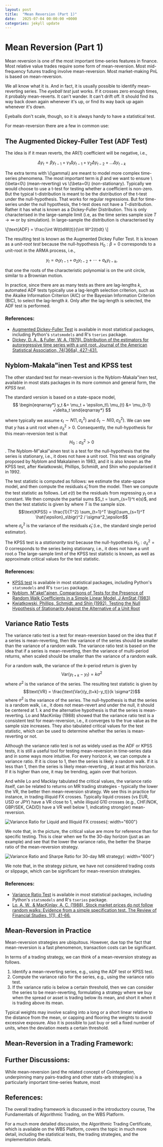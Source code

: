```yaml
---
layout: post
title:  "Mean Reversion (Part 1)"
date:   2025-07-04 00:00:00 +0000
categories: jekyll update
---
```


# Mean Reversion (Part 1)

Mean reversion is one of the most important time-series features in finance. Most relative value trades require some form of mean-reversion. 
Most mid-frequency futures trading involve mean-reversion. Most market-making PnL is based on mean-reversion.

We all know what it is. And in fact, it is usually possible to identify mean-reverting series. The _eyeball test_ just works. 
If it crosses zero enough times, it probably mean-reverts. It can't wander. It can't drift off. It should find its way back down
again whenever it's up, or find its way back up again whenever it's down.

Eyeballs don't scale, though, so it is always handy to have a statistical test.

For mean-reversion there are a few in common use:

## The Augmented Dickey-Fuller Test (ADF Test)

The idea is if it mean reverts, the AR(1) coefficient will be negative, i.e., 

$$ \Delta y_t = \beta y_{t-1} + \gamma_1 \Delta y_{t-1} + \gamma_2  \Delta y_{t-2} + \ldots \Delta y_{t-k}$$

The extra terms with \\(\gamma\\) are meant to model more complex time-series phenomena. The most important term is $\beta$ and we want to
ensure \\(\beta<0\\) (mean-reverting) vs \\(\beta=0\\) (non-stationary). Typically we would choose to use a t-test for testing whether a coefficient is non-zero.
But the typical t-distribution is meant to be the distribution of the t-test under the null-hypothesis. That works for regular regressions. But for time-series
under the null hypothesis, the t-test does not have a T-distribution. Rather it has what is known as a Dickey-Fuller Distribution. This is only characterised in the large-sample limit (i.e, as 
the time series sample size $T\rightarrow\infty$ or by simulation). In large-sample the distribution is characterised by 

\\[\text{ADF} = \frac{\int W(t)dW(t)}{\int W^2(t)dt} \\]


The resulting test is known as the Augmented Dickey Fuller Test. It is known as a _unit-root test_ because the null-hypothesis $H_0: \beta=0$ corresponds to  a unit-root in the ARMA process, i.e.,

$$y_t = a_1  y_{t-1} +a_2 y_{t-2} + \cdots + a_k y_{t-k},$$ 

that one the roots of the characteristic polynomial is on the unit circle, similar to a Brownian motion.
 
In practice, since there are as many tests as there are lag-lengths $k$, automated ADF tests typically use a lag-length selection criterion, 
such as the Akaike Information Criterion (AIC) or the Bayesian Information Criterion (BIC), to select the lag-length $k$.
Only after the lag-length is selected, the ADF test is performed.

### References:
* [Augmented Dickey-Fuller Test](https://en.wikipedia.org/wiki/Augmented_Dickey%E2%80%93Fuller_test) is available in most statistical packages, including Python's `statsmodels` and R's `tseries` package.
* [Dickey, D. A., & Fuller, W. A. (1979). Distribution of the estimators for autoregressive time series with a unit root. Journal of the American Statistical Association, 74(366a), 427-431.](https://www.jstor.org/stable/2286348)


## Nyblom-Makala\"inen Test and KPSS test

The other standard test for mean-reversion is the Nyblom-Makala\"inen test, available in most stats packages in its more common and general form, the _KPSS test_. 

The standard version is based on a state-space model, 
$$
\begin{eqnarray*}
y_t &= \mu_t + \epsilon_t\\
\mu_{t} &= \mu_{t-1} +\delta_t
\end{eqnarray*}
$$

where typically we assume $\epsilon_t\sim N(1,\sigma_\epsilon^2)$ and $\delta_t\sim N(0,\sigma_\delta^2)$. 
We can see that $y$ has a unit root when $\sigma^2_\delta>0$. Consequently, the null-hypothesis for this mean-reversion test is that
$$H_0: \sigma^2_\delta>0$$. The Nyblom-M\"akal\"ainen test is a test for the null-hypothesis that the series is stationary, i.e., it does not have a unit root.
This test was originally proposed by Nyblom and Makalainen in 1983, and it is also known as the KPSS test, after Kwiatkowski, Phillips, Schmidt, and Shin who popularised it in 1992.

The test statistic is computed as follows: we estimate the state-space model, and then compute the residuals $\hat{\epsilon}_t$ from the model.
Then we compute the test statistic as follows. Let $e(t)$ be the residuals from regressing $y_t$ on a constant.
We then compute the partial sums $S_t = \sum_{s=1}^t e(s)$, and then the test statistic is given by
where $T$ is the sample size.
$$\text{KPSS} = \frac{1}{T^2} \sum_{t=1}^T \bigl(\sum_{s=1}^T \hat{\epsilon}_s\bigr)^2 / \sigma^2_\epsilon$$
where $\sigma^2_\epsilon$ is the variance of the residuals $\hat{\epsilon}_t$ (i.e., the standard single period estimator).

The KPSS test is a _stationarity test_ because the null-hypothesis $H_0: \sigma^2_\delta=0$ corresponds to the series being stationary, i.e., it does not have a unit root.o
The large-sample limit of the KPSS test statistic is known, as well as approximate critical values for the test statistic.

### References:
* [KPSS test](https://en.wikipedia.org/wiki/KPSS_test) is available in most statistical packages, including Python's `statsmodels` and R's `tseries` package.
* [Nyblom, M\"akel\"ainen, Comparisons of Tests for the Presence of Random Walk Coefficients in a Simple Linear Model, J AmStat (1983)](https://core.ac.uk/download/pdf/193347977.pdf)
* [Kwiatkowski, Phillips, Schmidt, and Shin (1992), Testing the Null Hypothesis of Stationarity Against the Alternative of a Unit Root](https://www.jstor.org/stable/2290110) 


## Variance Ratio Tests
The variance ratio test is a test for mean-reversion based on the idea that if a series is mean-reverting, then the variance of the series should be smaller than the variance of a random walk.
The variance ratio test is based on the idea that if a series is mean-reverting, then the variance of multi-period returns, when scaled should be smaller than the variance of a random walk.

For a random walk, the variance of the $k$-period return is given by
$$\text{Var}(y_{t+k}-y_t) = k \sigma^2$$
where $\sigma^2$ is the variance of the series.
The resulting test statistic is given by
$$\text{VR} = \frac{\text{Var}(y_{t+k}-y_t)}{k \sigma^2}$$
where $\sigma^2$ is the variance of the series. The null-hypothesis is that the series is a random walk, i.e., it does not mean-revert and under the null, it should be centered at 1. 
k
and the alternative hypothesis is that the series is mean-reverting. Lo and MacKinlay (1988) showed that the variance ratio test is a consistent test for mean-reversion, i.e.,
it converges to the true value as the sample size increases. They also tabulated critical values for the test statistic, which can be used to determine whether the series is mean-reverting or not.

Although the variance ratio test is not as widely used as the ADF or KPSS tests, it is still a useful tool for testing mean-reversion in time-series data and in some ways more intuitive.
For every horizon $k$, we can compute a variance ratio. If it is close to 1, then the series is likely a random walk. If it is less than 1, then the series is likely mean-reverting , at least at this horizon.
If it is higher than one, it may be trending, again over that horizon.  



And while Lo and Macklay tabulated the critical values,
the variance ratio itself, can be related to returns on MR trading strategies - typically the lower the VR, the better then mean-reversion strategy.
We see this in practice for instance, in trading illiquid FX crosses. Typically liquid crosses (vs EUR, USD or JPY) have a VR close to 1, 
while illiquid G10 crosses (e.g., CHF/NOK, GBP/SEK, CAD/D)  have a VR well below 1, indicating strong(er) mean-reversion.

![Variance Ratio for Liquid and Illiquid FX crosses](/images/VR_and_MR_total.png){: width="600"} 


We note that, in the picture, the critical value are more for reference than for specific testing. This is clear 
when we fix the 30-day horizon (just as an example) and see that the lower the variance ratio, the better the Sharpe ratio of the mean-reversion strategy. 

![Variance Ratio and Sharpe Ratio for 30-day MR strategy](/images/VR_and_MR.png){: width="600"}

We note that, in the strategy picture, we have not considered trading costs or slippage, which can be significant for mean-reversion strategies. 

### References:
* [Variance Ratio Test](https://en.wikipedia.org/wiki/Variance_ratio_test) is available in most statistical packages, including Python's `statsmodels` and R's `tseries` package.
* [Lo, A. W., & MacKinlay, A. C. (1988). Stock market prices do not follow random walks: Evidence from a simple specification test. The Review of Financial Studies, 1(1), 41-66.](https://www.jstor.org/stable/2961990)


## Mean-Reversion in Practice

Mean-reversion strategies are ubiquitous. However, due top the fact that mean-reversion is a fast phenomenon, 
transaction costs can be significant. 

In terms of a trading strategy, we can think of a mean-reversion strategy as follows.
1. Identify a mean-reverting series, e.g., using the ADF test or KPSS test.
2. Compute the variance ratio for the series, e.g., using the variance ratio test.
3. If the variance ratio is below a certain threshold, then we can consider the series to be mean-reverting, 
formulating a strategy where we buy when the spread or asset is trading below its mean, and short it when it is trading above its mean.

Typical weights may involve scaling into a long or a short linear relative to the distance from the mean,
or capping and flooring the weights to avoid excessive exposure. Also it is possible to just buy or sell a fixed number of units,
when the deviation meets a certain threshold.

## Mean-Reversion in a Trading Framework:




## Further Discussions:
While mean-reversion (and the related concept of _Cointegration_, underpinning many pairs-trading and other stats-arb strategies)
is a particularly important time-series feature, most 


## References:

The overall trading framework is discussed in the introductory course, The Fundamentals of Algorithmic Trading, on the WBS Platform.

For a much more detailed discussion, the Algorithmic Trading Certificate, which is available on the WBS Platform, covers the topic in much more detail, 
including the statistical tests, the trading strategies, and the implementation details.
